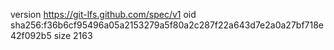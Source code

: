 version https://git-lfs.github.com/spec/v1
oid sha256:f36b6cf95496a05a2153279a5f80a2c287f22a643d7e2a0a27bf718e42f092b5
size 2163
